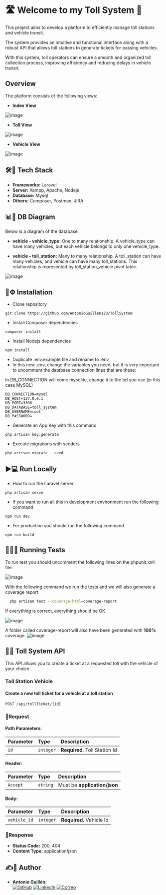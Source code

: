 # 🛣️ Welcome to my Toll System 🚗
This project aims to develop a platform to efficiently manage toll stations and vehicle transit. 

The system provides an intuitive and functional interface along with a robust API that allows toll stations to generate tickets for passing vehicles. 

With this system, toll operators can ensure a smooth and organized toll collection process, improving efficiency and reducing delays in vehicle transit.

## Overview

The platform consists of the following views:

- **Index View**

![image](https://res.cloudinary.com/dierpqujk/image/upload/v1738328832/screencapture-127-0-0-1-8000-2025-01-31-14_06_39_bdekam.png)

- **Toll View**

![image](https://res.cloudinary.com/dierpqujk/image/upload/v1738328863/screencapture-127-0-0-1-8000-toll-1-2025-01-31-14_07_21_f9sehy.png)

- **Vehicle View**

![image](https://res.cloudinary.com/dierpqujk/image/upload/v1738328864/screencapture-127-0-0-1-8000-vehicle-1-2025-01-31-14_07_31_t4aumt.png)

## 🛠️🚀 Tech Stack
- **Frameworks:** Laravel
- **Server:** Xampp, Apache, Nodejs
- **Database:** Mysql
- **Others:** Composer, Postman, JIRA

## 📊📁 DB Diagram
Below is a diagram of the database:
- **vehicle - vehicle_type:** One to many relationship. A vehicle_type can have many vehicles, but each vehicle belongs to only one vehicle_type.

- **vehicle - toll_station:** Many to many relationship. A toll_station can have many vehicles, and vehicle can have many toll_stations. This relationship is represented by toll_station_vehicle pivot table.

![image](https://res.cloudinary.com/dierpqujk/image/upload/v1738324811/imagen_2025-01-31_130007794_cf3dpz.png)

## 🔧⚙️ Installation
- Clone repository
```
git clone https://github.com/AntonioGuillen123/TollSystem
```

- Install Composer dependencies

```
composer install
```
- Install Nodejs dependencies

```
npm install
```
- Duplicate .env.example file and rename to .env
- In this new .env, change the variables you need, but it is very important to uncomment the database connection lines that are these:
 
In DB_CONNECTION will come mysqlite, change it to the bd you use (in this case MySQL)

```
DB_CONNECTION=mysql
DB_HOST=127.0.0.1
DB_PORT=3306
DB_DATABASE=toll_system
DB_USERNAME=root
DB_PASSWORD=
```
 - Generate an App Key with this command 
```
php artisan key:generate 
```

- Execute migrations with seeders
```
php artisan migrate --seed
```

## ▶️💻 Run Locally
- How to run the Laravel server  
```
php artisan serve
```

- If you want to run all this in development environment run the following command  
```
npm run dev
```

- For production you should run the following command 
```
npm run build
```

## 🏃‍♂️🧪 Running Tests

To run test you should uncomment the following lines on the phpunit.xml file.

![image](https://res.cloudinary.com/dierpqujk/image/upload/v1733829455/imagen_2024-12-10_121742908_b3mfqm.png)


With the following command we run the tests and we will also generate a coverage report

```bash
  php artisan test --coverage-html=coverage-report
```

If everything is correct, everything should be OK.

![image](https://res.cloudinary.com/dierpqujk/image/upload/v1738276191/imagen_2025-01-30_232949592_nygmdx.png)


A folder called coverage-report will also have been generated with **100%** coverage.
![image](https://res.cloudinary.com/dierpqujk/image/upload/v1738276356/imagen_2025-01-30_233235336_wpks4s.png)

## 📡🌐 Toll System API
This API allows you to create a ticket at a requested toll with the vehicle of your choice.

### Toll Station Vehicle
#### Create a new toll ticket for a vehicle at a toll station

```http
POST /api/tollTicket/{id}

```
### 🔹Request

#### Path Parameters:

| Parameter | Type     | Description                |
| :-------- | :------- | :------------------------- |
| `id`      | `integer` | **Required**. Toll Station Id     |

#### Header:

| Parameter | Type     | Description                |
| :-------- | :------- | :------------------------- |
| `Accept`      | `string` | Must be **application/json**    |

#### Body: 

| Parameter | Type     | Description                |
| :-------- | :------- | :------------------------- |
| `vehicle_id`    | `integer` | **Required.** Vehicle Id    |

### 🔹Response

- **Status Code:** 200, 404
- **Content Type:** application/json


## ✍️🙍 Author
- **Antonio Guillén:**  
[![GitHub](https://img.shields.io/badge/GitHub-Perfil-black?style=flat-square&logo=github)](https://github.com/AntonioGuillen123)
[![LinkedIn](https://img.shields.io/badge/LinkedIn-Perfil-blue?style=flat-square&logo=linkedin)](https://www.linkedin.com/in/antonio-guillen-garcia)
[![Correo](https://img.shields.io/badge/Email-Contacto-red?style=flat-square&logo=gmail)](mailto:antonioguillengarcia123@gmail.com)